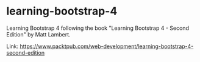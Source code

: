 # learning-bootstrap-4

Learning Bootstrap 4 following the book "Learning Bootstrap 4 - Second Edition" by Matt Lambert.

Link: https://www.packtpub.com/web-development/learning-bootstrap-4-second-edition
